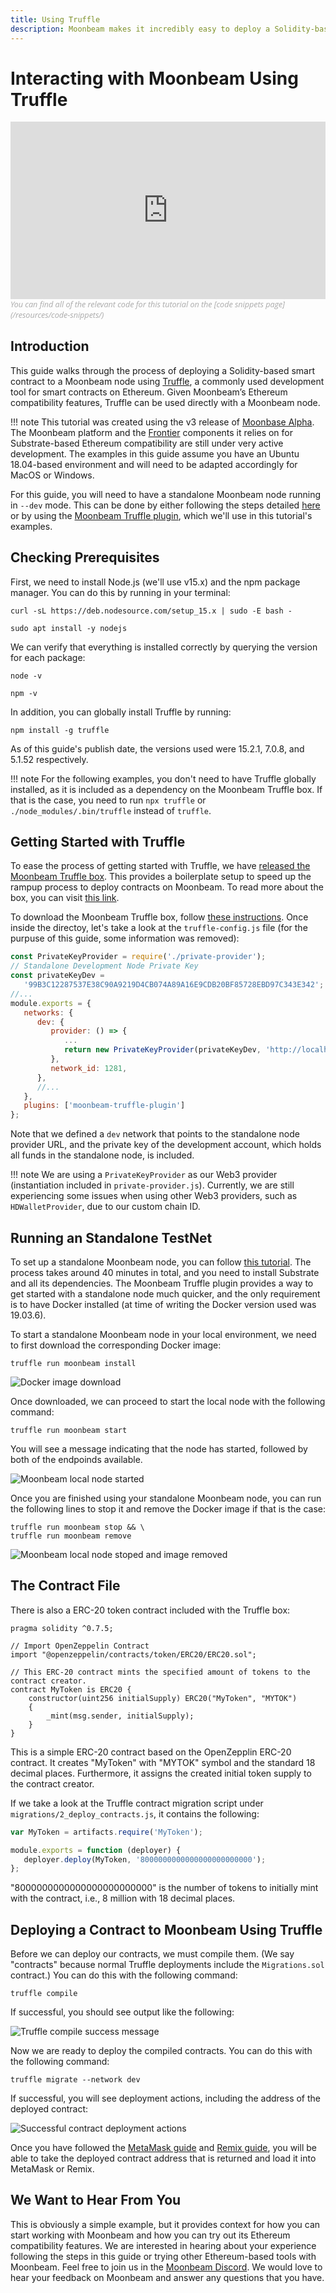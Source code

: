 ```yaml
---
title: Using Truffle
description: Moonbeam makes it incredibly easy to deploy a Solidity-based smart contract to a Moonbeam node using Truffle. Learn how in this tutorial.
---
```


# Interacting with Moonbeam Using Truffle
<style>.embed-container { position: relative; padding-bottom: 56.25%; height: 0; overflow: hidden; max-width: 100%; } .embed-container iframe, .embed-container object, .embed-container embed { position: absolute; top: 0; left: 0; width: 100%; height: 100%; }</style><div class='embed-container'><iframe src='https://www.youtube.com/embed//RD5MefSPNeo' frameborder='0' allowfullscreen></iframe></div>
<style>.caption { font-family: Open Sans, sans-serif; font-size: 0.9em; color: rgba(170, 170, 170, 1); font-style: italic; letter-spacing: 0px; position: relative;}</style><div class='caption'>You can find all of the relevant code for this tutorial on the [code snippets page](/resources/code-snippets/)</div>

## Introduction
This guide walks through the process of deploying a Solidity-based smart contract to a Moonbeam node using [Truffle](https://www.trufflesuite.com/), a commonly used development tool for smart contracts on Ethereum. Given Moonbeam’s Ethereum compatibility features, Truffle can be used directly with a Moonbeam node.

!!! note
     This tutorial was created using the v3 release of [Moonbase Alpha](https://github.com/PureStake/moonbeam/releases/tag/v0.3.0). The Moonbeam platform and the [Frontier](https://github.com/paritytech/frontier) components it relies on for Substrate-based Ethereum compatibility are still under very active development. The examples in this guide assume you have an Ubuntu 18.04-based environment and will need to be adapted accordingly for MacOS or Windows.

For this guide, you will need to have a  standalone Moonbeam node running in `--dev` mode. This can be done by either following the steps detailed [here](/getting-started/local-node/setting-up-a-node/) or by using the [Moonbeam Truffle plugin](/integrations/trufflebox/#the-moonbeam-truffle-plugin), which we'll use in this tutorial's examples.

## Checking Prerequisites
First, we need to install Node.js (we'll use v15.x) and the npm package manager. You can do this by running in your terminal:

```
curl -sL https://deb.nodesource.com/setup_15.x | sudo -E bash -
```

```
sudo apt install -y nodejs
```

We can verify that everything is installed correctly by querying the version for each package:

```
node -v
```

```
npm -v
```

In addition, you can globally install Truffle by running:

```
npm install -g truffle
```

As of this guide's publish date, the versions used were 15.2.1, 7.0.8, and 5.1.52 respectively.

!!! note
     For the following examples, you don't need to have Truffle globally installed, as it is included as a dependency on the Moonbeam Truffle box. If that is the case, you need to run `npx truffle` or `./node_modules/.bin/truffle` instead of `truffle`.

## Getting Started with Truffle
To ease the process of getting started with Truffle, we have [released the Moonbeam Truffle box](https://www.purestake.com/news/moonbeam-truffle-box-now-available-for-solidity-developers). This provides a boilerplate setup to speed up the rampup process to deploy contracts on Moonbeam. To read more about the box, you can visit [this link](/integrations/trufflebox/).

To download the Moonbeam Truffle box, follow [these instructions](/integrations/trufflebox/#downloading-and-setting-up-the-truffle-box). Once inside the directoy, let's take a look at the `truffle-config.js` file (for the purpuse of this guide, some information was removed):

```js
const PrivateKeyProvider = require('./private-provider');
// Standalone Development Node Private Key
const privateKeyDev =
   '99B3C12287537E38C90A9219D4CB074A89A16E9CDB20BF85728EBD97C343E342';
//...
module.exports = {
   networks: {
      dev: {
         provider: () => {
            ...
            return new PrivateKeyProvider(privateKeyDev, 'http://localhost:9933/', 1281)
         },
         network_id: 1281,
      },
      //...
   },
   plugins: ['moonbeam-truffle-plugin']
};
```

Note that we defined a `dev` network that points to the standalone node provider URL, and the private key of the development account, which holds all funds in the standalone node, is included.

!!! note
     We are using a `PrivateKeyProvider` as our Web3 provider (instantiation included in `private-provider.js`). Currently, we are still experiencing some issues when using other Web3 providers, such as `HDWalletProvider`, due to our custom chain ID.

## Running an Standalone TestNet
To set up a standalone Moonbeam node, you can follow [this tutorial](/getting-started/local-node/setting-up-a-node). The process takes around 40 minutes in total, and you need to install Substrate and all its dependencies. The Moonbeam Truffle plugin provides a way to get started with a standalone node much quicker, and the only requirement is to have Docker installed (at time of writing the Docker version used was 19.03.6).

To start a standalone Moonbeam node in your local environment, we need to first download the corresponding Docker image:

```
truffle run moonbeam install
```

![Docker image download](/images/truffle/using-truffle-1.png)

Once downloaded, we can proceed to start the local node with the following command:

```
truffle run moonbeam start
```

You will see a message indicating that the node has started, followed by both of the endpoinds available.

![Moonbeam local node started](/images/truffle/using-truffle-2.png)

Once you are finished using your standalone Moonbeam node, you can run the following lines to stop it and remove the Docker image if that is the case:

```
truffle run moonbeam stop && \
truffle run moonbeam remove
```

![Moonbeam local node stoped and image removed](/images/truffle/using-truffle-3.png)

## The Contract File
There is also a ERC-20 token contract included with the Truffle box:

```solidity
pragma solidity ^0.7.5;

// Import OpenZeppelin Contract
import "@openzeppelin/contracts/token/ERC20/ERC20.sol";

// This ERC-20 contract mints the specified amount of tokens to the contract creator.
contract MyToken is ERC20 {
    constructor(uint256 initialSupply) ERC20("MyToken", "MYTOK")
    {
        _mint(msg.sender, initialSupply);
    }
}
```

This is a simple ERC-20 contract based on the OpenZepplin ERC-20 contract. It creates "MyToken" with "MYTOK" symbol and the standard 18 decimal places. Furthermore, it assigns the created initial token supply to the contract creator.

If we take a look at the Truffle contract migration script under `migrations/2_deploy_contracts.js`, it contains the following:

```javascript
var MyToken = artifacts.require('MyToken');

module.exports = function (deployer) {
   deployer.deploy(MyToken, '8000000000000000000000000');
};
```

"8000000000000000000000000" is the number of tokens to initially mint with the contract, i.e., 8 million with 18 decimal places.

## Deploying a Contract to Moonbeam Using Truffle
Before we can deploy our contracts, we must compile them. (We say "contracts" because normal Truffle deployments include the `Migrations.sol` contract.) You can do this with the following command:

```
truffle compile
```

If successful, you should see output like the following:

![Truffle compile success message](/images/truffle/using-truffle-4.png)

Now we are ready to deploy the compiled contracts. You can do this with the following command:

```
truffle migrate --network dev
```

If successful, you will see deployment actions, including the address of the deployed contract:

![Successful contract deployment actions](/images/truffle/using-truffle-5.png)

Once you have followed the [MetaMask guide](/getting-started/local-node/using-metamask/) and [Remix guide](/getting-started/local-node/using-remix/), you will be able to take the deployed contract address that is returned and load it into MetaMask or Remix.

## We Want to Hear From You
This is obviously a simple example, but it provides context for how you can start working with Moonbeam and how you can try out its Ethereum compatibility features. We are interested in hearing about your experience following the steps in this guide or trying other Ethereum-based tools with Moonbeam. Feel free to join us in the [Moonbeam Discord](https://discord.gg/PfpUATX). We would love to hear your feedback on Moonbeam and answer any questions that you have.
